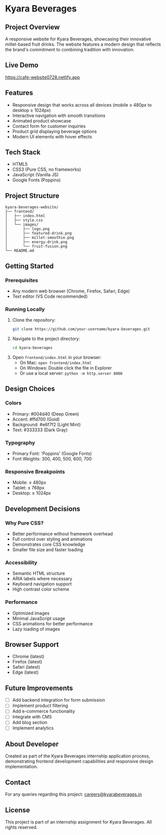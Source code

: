# Kyara Beverages

## Project Overview
A responsive website for Kyara Beverages, showcasing their innovative millet-based fruit drinks. The website features a modern design that reflects the brand's commitment to combining tradition with innovation.

## Live Demo
https://cafe-website0728.netlify.app

## Features
- Responsive design that works across all devices (mobile ≤ 480px to desktop ≥ 1024px)
- Interactive navigation with smooth transitions
- Animated product showcase
- Contact form for customer inquiries
- Product grid displaying beverage options
- Modern UI elements with hover effects

## Tech Stack
- HTML5
- CSS3 (Pure CSS, no frameworks)
- JavaScript (Vanilla JS)
- Google Fonts (Poppins)

## Project Structure
```
kyara-beverages-website/
├── frontend/
│   ├── index.html
│   ├── style.css
│   └── images/
│       ├── logo.png
│       ├── featured-drink.png
│       ├── millet-smoothie.png
│       ├── energy-drink.png
│       └── fruit-fusion.png
└── README.md
```

## Getting Started

### Prerequisites
- Any modern web browser (Chrome, Firefox, Safari, Edge)
- Text editor (VS Code recommended)

### Running Locally
1. Clone the repository:
   ```bash
   git clone https://github.com/your-username/kyara-beverages.git
   ```
2. Navigate to the project directory:
   ```bash
   cd kyara-beverages
   ```
3. Open `frontend/index.html` in your browser:
   - On Mac: `open frontend/index.html`
   - On Windows: Double click the file in Explorer
   - Or use a local server: `python -m http.server 8000`

## Design Choices

### Colors
- Primary: #004d40 (Deep Green)
- Accent: #ffd700 (Gold)
- Background: #e6f7f2 (Light Mint)
- Text: #333333 (Dark Gray)

### Typography
- Primary Font: 'Poppins' (Google Fonts)
- Font Weights: 300, 400, 500, 600, 700

### Responsive Breakpoints
- Mobile: ≤ 480px
- Tablet: ≤ 768px
- Desktop: ≥ 1024px

## Development Decisions

### Why Pure CSS?
- Better performance without framework overhead
- Full control over styling and animations
- Demonstrates core CSS knowledge
- Smaller file size and faster loading

### Accessibility
- Semantic HTML structure
- ARIA labels where necessary
- Keyboard navigation support
- High contrast color scheme

### Performance
- Optimized images
- Minimal JavaScript usage
- CSS animations for better performance
- Lazy loading of images

## Browser Support
- Chrome (latest)
- Firefox (latest)
- Safari (latest)
- Edge (latest)

## Future Improvements
- [ ] Add backend integration for form submission
- [ ] Implement product filtering
- [ ] Add e-commerce functionality
- [ ] Integrate with CMS
- [ ] Add blog section
- [ ] Implement analytics

## About Developer
Created as part of the Kyara Beverages internship application process, demonstrating frontend development capabilities and responsive design implementation.

## Contact
For any queries regarding this project:
careers@kyarabeverages.in

## License
This project is part of an internship assignment for Kyara Beverages. All rights reserved.
